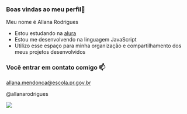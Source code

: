 ### Boas vindas ao meu perfil💜

Meu nome é Allana Rodrigues

- Estou estudando na [alura](https://www.alura.com.br)
- Estou me desenvolvendo na linguagem JavaScript
- Utilizo esse espaço para minha organização e compartilhamento dos meus projetos desenvolvidos

### Você entrar em contato comigo 📫

allana.mendonca@escola.pr.gov.br

@allanarodrigues

![](https://tenor.com/pt-BR/view/love-you-gif-23161512)


